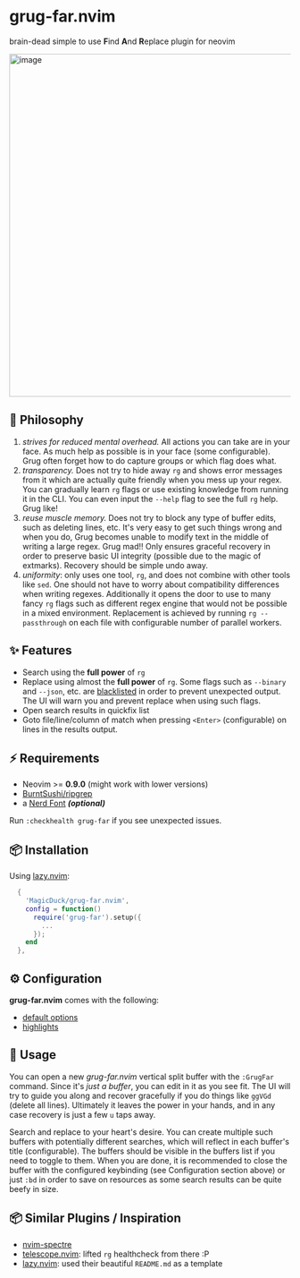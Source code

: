 # grug-far.nvim

brain-dead simple to use **F**ind **A**nd **R**eplace plugin for neovim

<img width="613" alt="image" src="https://github.com/MagicDuck/grug-far.nvim/assets/95201/eca87bba-997f-4d13-b5a9-2944eeed5418">


## 🤔 Philosophy

1. *strives for reduced mental overhead.* All actions you can take are in your face. As much help as possible is in your face (some configurable). Grug often forget how to do capture groups or which flag does what.
2. *transparency.* Does not try to hide away `rg` and shows error messages from it which are actually quite friendly when you mess up your regex. You can gradually learn `rg` flags or use existing knowledge from running it in the CLI. You can even input the `--help` flag to see the full `rg` help. Grug like!
3. *reuse muscle memory.* Does not try to block any type of buffer edits, such as deleting lines, etc. It's very easy to get such things wrong and when you do, Grug becomes unable to modify text in the middle of writing a large regex. Grug mad!! Only ensures graceful recovery in order to preserve basic UI integrity (possible due to the magic of extmarks). Recovery should be simple undo away. 
4. *uniformity*: only uses one tool, `rg`, and does not combine with other tools like `sed`. One should not have to worry about compatibility differences when writing regexes. Additionally it opens the door to use to many fancy `rg` flags such as different regex engine that would not be possible in a mixed environment. Replacement is achieved by running `rg --passthrough` on each file with configurable number of parallel workers.

## ✨ Features

- Search using the **full power** of `rg`
- Replace using almost the **full power** of `rg`. Some flags such as `--binary` and `--json`, etc. are [blacklisted][blacklistedReplaceFlags] in order to prevent unexpected output. The UI will warn you and prevent replace when using such flags.
- Open search results in quickfix list
- Goto file/line/column of match when pressing `<Enter>` (configurable) on lines in the results output.

## ⚡️ Requirements

- Neovim >= **0.9.0** (might work with lower versions)
- [BurntSushi/ripgrep](https://github.com/BurntSushi/ripgrep)
- a [Nerd Font](https://www.nerdfonts.com/) **_(optional)_**

Run `:checkhealth grug-far` if you see unexpected issues.

## 📦 Installation

Using [lazy.nvim][lazy]:
```lua
  {
    'MagicDuck/grug-far.nvim',
    config = function()
      require('grug-far').setup({
        ...
      });
    end
  },

```

## ⚙️ Configuration

**grug-far.nvim** comes with the following:
- [default options][opts] 
- [highlights][highlights]

## 🚀 Usage

You can open a new *grug-far.nvim* vertical split buffer with the `:GrugFar` command.
Since it's *just a buffer*, you can edit in it as you see fit. The UI will try to guide
you along and recover gracefully if you do things like `ggVGd` (delete all lines).
Ultimately it leaves the power in your hands, and in any case recovery is just a few `u` taps away.

Search and replace to your heart's desire. You can create multiple such buffers with potentially
different searches, which will reflect in each buffer's title (configurable). The buffers should
be visible in the buffers list if you need to toggle to them. When you are done, it is recommended
to close the buffer with the configured keybinding (see Configuration section above) or just `:bd`
in order to save on resources as some search results can be quite beefy in size.

## 📦 Similar Plugins / Inspiration

- [nvim-spectre][spectre]
- [telescope.nvim][telescope]: lifted `rg` healthcheck from there :P
- [lazy.nvim][lazy]: used their beautiful `README.md` as a template

[help]: doc/my-awesome-plugin.txt
[opts]: lua/grug-far/opts.lua
[highlights]: lua/grug-far/highlights.lua
[lazy]: https://github.com/folke/lazy.nvim
[spectre]: https://github.com/nvim-pack/nvim-spectre
[telescope]: https://github.com/nvim-telescope/telescope.nvim
[blacklistedReplaceFlags]: lua/grug-far/rg/blacklistedReplaceFlags.lua 
